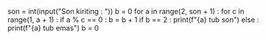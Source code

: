 son = int(input("Son kiriting : "))
b = 0
for a in range(2, son + 1) :
    for c in range(1, a + 1) :
        if a % c == 0 :
            b = b + 1
    if b == 2 :
        print(f"{a} tub son")
    else :
        print(f"{a} tub emas")
    b = 0
